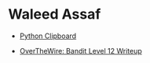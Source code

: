 Waleed Assaf
============


*   [Python Clipboard](/blogs/python-clipboard.html)

*   [OverTheWire: Bandit Level 12 Writeup](/blogs/overthewire-bandit-12.html)
